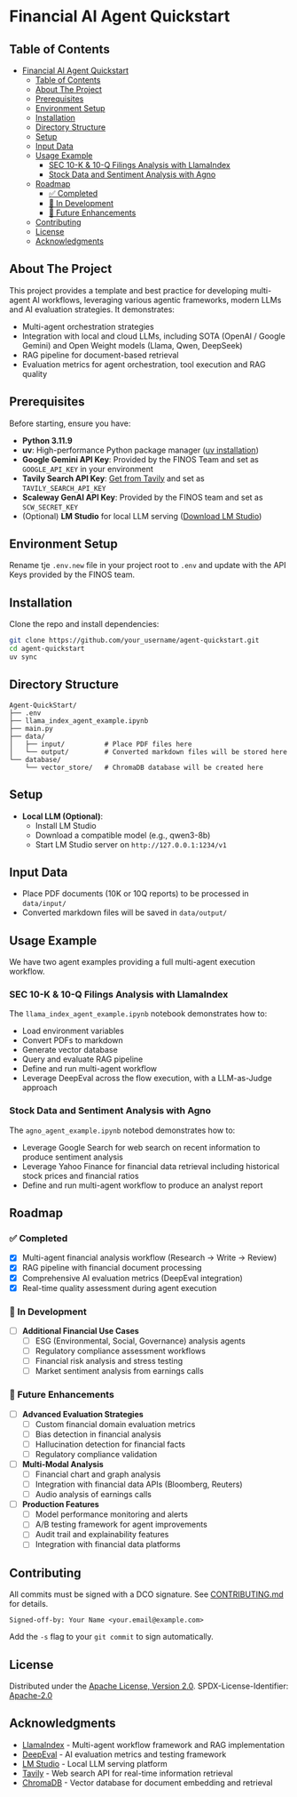 # Financial AI Agent Quickstart

## Table of Contents

- [Financial AI Agent Quickstart](#financial-ai-agent-quickstart)
  - [Table of Contents](#table-of-contents)
  - [About The Project](#about-the-project)
  - [Prerequisites](#prerequisites)
  - [Environment Setup](#environment-setup)
  - [Installation](#installation)
  - [Directory Structure](#directory-structure)
  - [Setup](#setup)
  - [Input Data](#input-data)
  - [Usage Example](#usage-example)
    - [SEC 10-K \& 10-Q Filings Analysis with LlamaIndex](#sec-10-k--10-q-filings-analysis-with-llamaindex)
    - [Stock Data and Sentiment Analysis with Agno](#stock-data-and-sentiment-analysis-with-agno)
  - [Roadmap](#roadmap)
    - [✅ Completed](#-completed)
    - [🚧 In Development](#-in-development)
    - [🎯 Future Enhancements](#-future-enhancements)
  - [Contributing](#contributing)
  - [License](#license)
  - [Acknowledgments](#acknowledgments)

## About The Project

This project provides a template and best practice for developing multi-agent AI workflows, leveraging various agentic frameworks, modern LLMs and AI evaluation strategies. It demonstrates:

- Multi-agent orchestration strategies 
- Integration with local and cloud LLMs, including SOTA (OpenAI / Google Gemini) and Open Weight models (Llama, Qwen, DeepSeek)
- RAG pipeline for document-based retrieval
- Evaluation metrics for agent orchestration, tool execution and RAG quality

## Prerequisites

Before starting, ensure you have:

- **Python 3.11.9**
- **uv**: High-performance Python package manager ([uv installation](https://github.com/astral-sh/uv))
- **Google Gemini API Key**: Provided by the FINOS Team and set as `GOOGLE_API_KEY` in your environment
- **Tavily Search API Key**: [Get from Tavily](https://tavily.com/) and set as `TAVILY_SEARCH_API_KEY`
- **Scaleway GenAI API Key**: Provided by the FINOS team and set as `SCW_SECRET_KEY`
- (Optional) **LM Studio** for local LLM serving ([Download LM Studio](https://lmstudio.ai/))

## Environment Setup

Rename tje `.env.new` file in your project root to `.env` and update with the API Keys provided by the FINOS team.

## Installation

Clone the repo and install dependencies:

```sh
git clone https://github.com/your_username/agent-quickstart.git
cd agent-quickstart
uv sync
```

## Directory Structure

```text
Agent-QuickStart/
├── .env
├── llama_index_agent_example.ipynb
├── main.py
├── data/
│   ├── input/          # Place PDF files here
│   └── output/         # Converted markdown files will be stored here
└── database/
    └── vector_store/   # ChromaDB database will be created here
```

## Setup

- **Local LLM (Optional)**:
  - Install LM Studio
  - Download a compatible model (e.g., qwen3-8b)
  - Start LM Studio server on `http://127.0.0.1:1234/v1`

## Input Data

- Place PDF documents (10K or 10Q reports) to be processed in `data/input/`
- Converted markdown files will be saved in `data/output/`

## Usage Example

We have two agent examples providing a full multi-agent execution workflow.

### SEC 10-K & 10-Q Filings Analysis with LlamaIndex

 The `llama_index_agent_example.ipynb` notebook demonstrates how to:

- Load environment variables
- Convert PDFs to markdown
- Generate vector database
- Query and evaluate RAG pipeline
- Define and run multi-agent workflow
- Leverage DeepEval across the flow execution, with a LLM-as-Judge approach

### Stock Data and Sentiment Analysis with Agno

The `agno_agent_example.ipynb` notebod demonstrates how to:

- Leverage Google Search for web search on recent information to produce sentiment analysis
- Leverage Yahoo Finance for financial data retrieval including historical stock prices and financial ratios
- Define and run multi-agent workflow to produce an analyst report

## Roadmap

### ✅ Completed

- [x] Multi-agent financial analysis workflow (Research → Write → Review)
- [x] RAG pipeline with financial document processing
- [x] Comprehensive AI evaluation metrics (DeepEval integration)
- [x] Real-time quality assessment during agent execution

### 🚧 In Development  

- [ ] **Additional Financial Use Cases**
  - [ ] ESG (Environmental, Social, Governance) analysis agents
  - [ ] Regulatory compliance assessment workflows
  - [ ] Financial risk analysis and stress testing
  - [ ] Market sentiment analysis from earnings calls

### 🎯 Future Enhancements

- [ ] **Advanced Evaluation Strategies**
  - [ ] Custom financial domain evaluation metrics
  - [ ] Bias detection in financial analysis
  - [ ] Hallucination detection for financial facts
  - [ ] Regulatory compliance validation

- [ ] **Multi-Modal Analysis**
  - [ ] Financial chart and graph analysis
  - [ ] Integration with financial data APIs (Bloomberg, Reuters)
  - [ ] Audio analysis of earnings calls

- [ ] **Production Features**
  - [ ] Model performance monitoring and alerts
  - [ ] A/B testing framework for agent improvements
  - [ ] Audit trail and explainability features
  - [ ] Integration with financial data platforms

## Contributing

All commits must be signed with a DCO signature. See [CONTRIBUTING.md](./CONTRIBUTING.md) for details.

```
Signed-off-by: Your Name <your.email@example.com>
```
Add the `-s` flag to your `git commit` to sign automatically.

## License

Distributed under the [Apache License, Version 2.0](http://www.apache.org/licenses/LICENSE-2.0).
SPDX-License-Identifier: [Apache-2.0](https://spdx.org/licenses/Apache-2.0)

## Acknowledgments

- [LlamaIndex](https://docs.llamaindex.ai/) - Multi-agent workflow framework and RAG implementation
- [DeepEval](https://github.com/DeepEval/DeepEval) - AI evaluation metrics and testing framework
- [LM Studio](https://lmstudio.ai/) - Local LLM serving platform
- [Tavily](https://tavily.com/) - Web search API for real-time information retrieval
- [ChromaDB](https://www.trychroma.com/) - Vector database for document embedding and retrieval
